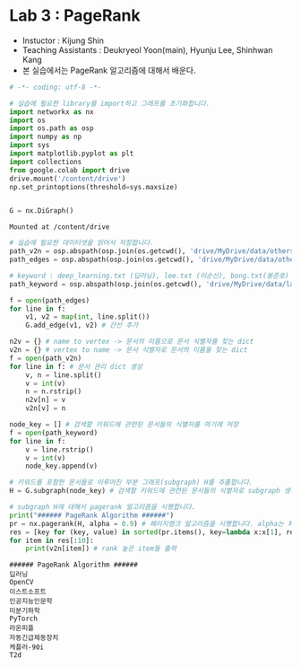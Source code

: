 # Lab 3 : PageRank
- Instuctor : Kijung Shin
- Teaching Assistants : Deukryeol Yoon(main), Hyunju Lee, Shinhwan Kang
- 본 실습에서는 PageRank 알고리즘에 대해서 배운다.


```python
# -*- coding: utf-8 -*-

# 실습에 필요한 library를 import하고 그래프를 초기화합니다.
import networkx as nx
import os
import os.path as osp
import numpy as np
import sys
import matplotlib.pyplot as plt
import collections
from google.colab import drive
drive.mount('/content/drive')
np.set_printoptions(threshold=sys.maxsize)


G = nx.DiGraph()
```

    Mounted at /content/drive



```python
# 실습에 필요한 데이터셋을 읽어서 저장합니다.
path_v2n = osp.abspath(osp.join(os.getcwd(), 'drive/MyDrive/data/others/vertex2name.txt')) # (문서 식별자, 제목)
path_edges = osp.abspath(osp.join(os.getcwd(), 'drive/MyDrive/data/others/edges.txt')) # (나가는 문서 식별자, 들어오는 문서 식별자) -> 방향 있는 간선

# keyword : deep_learning.txt (딥러닝), lee.txt (이순신), bong.txt(봉준호)
path_keyword = osp.abspath(osp.join(os.getcwd(), 'drive/MyDrive/data/lab/lab3/deep_learning.txt')) # 키워드에 관련된 문서들의 식별자들 -> 딥러닝 키워드로 검색

f = open(path_edges)
for line in f:
    v1, v2 = map(int, line.split())
    G.add_edge(v1, v2) # 간선 추가

n2v = {} # name to vertex -> 문서의 이름으로 문서 식별자를 찾는 dict
v2n = {} # vertex to name -> 문서 식별자로 문서의 이름을 찾는 dict
f = open(path_v2n)
for line in f: # 문서 관리 dict 생성
    v, n = line.split()
    v = int(v)
    n = n.rstrip()
    n2v[n] = v
    v2n[v] = n

node_key = [] # 검색할 키워드에 관련된 문서들의 식별자를 여기에 저장
f = open(path_keyword)
for line in f:
    v = line.rstrip()
    v = int(v)
    node_key.append(v)
```


```python
# 키워드를 포함한 문서들로 이루어진 부분 그래프(subgraph) H를 추출합니다.
H = G.subgraph(node_key) # 검색할 키워드에 관련된 문서들의 식별자로 subgraph 생성
```


```python
# subgraph H에 대해서 pagerank 알고리즘을 시행합니다.
print("###### PageRank Algorithm ######")
pr = nx.pagerank(H, alpha = 0.9) # 페이지랭크 알고리즘을 시행합니다. alpha는 페이지랭크의 damping parameter를 의미합니다.
res = [key for (key, value) in sorted(pr.items(), key=lambda x:x[1], reverse=True)] # 페이지랭크 알고리즘으로 검색한 결과를 ranking에 따라 sorting하고 출력해줍니다.
for item in res[:10]:
    print(v2n[item]) # rank 높은 item들 출력

```

    ###### PageRank Algorithm ######
    딥러닝
    OpenCV
    이스트소프트
    인공지능인문학
    미분기하학
    PyTorch
    라온피플
    자동긴급제동장치
    케플러-90i
    T2d



```python

```
